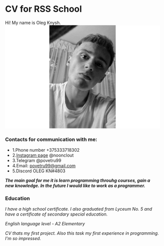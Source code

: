 # CV for RSS School
Hi! My name is Oleg Knysh.
![thats me](face.jpg)

### Contacts for communication with me:
- 1.Phone number +375333718302
- 2.[Instagram page](https://www.instagram.com/noncloout/) @noonclout
- 3.Telegram @povetru99
- 4.Email: povetru99@gmail.com
- 5.Discord OLEG KN#4803

***The main goal for me it is learn programming throuhg courses, gain a new knowledge. In the future I would like to work as a programmer.***  
 
 ### Education
 _I have a high school certificate. I also graduated from Lyceum No. 5 and have a certificate of secondary special education._

 _English language level - A2 Elementary_ 

 _CV thats my first project. Also this task my first experience in programming. I'm so 
impressed._
